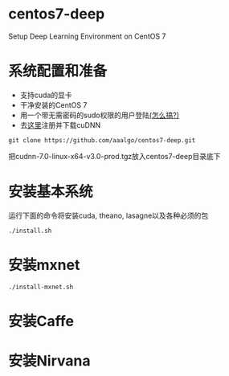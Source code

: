 # centos7-deep
Setup Deep Learning Environment on CentOS 7

# 系统配置和准备
- 支持cuda的显卡
- 干净安装的CentOS 7  
- 用一个带无需密码的sudo权限的用户登陆[(怎么搞?)](http://serverfault.com/questions/160581/how-to-setup-passwordless-sudo-on-linux)
- 去[这里](https://developer.nvidia.com/cudnn)注册并下载cuDNN

```
git clone https://github.com/aaalgo/centos7-deep.git
```

把cudnn-7.0-linux-x64-v3.0-prod.tgz放入centos7-deep目录底下

# 安装基本系统

运行下面的命令将安装cuda, theano, lasagne以及各种必须的包
```
./install.sh
```

# 安装mxnet

```
./install-mxnet.sh
```

# 安装Caffe


# 安装Nirvana

